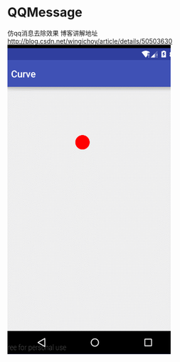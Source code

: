 # QQMessage
仿qq消息去除效果
博客讲解地址 http://blog.csdn.net/wingichoy/article/details/50503630
![image](https://github.com/githubwing/QQMessage/raw/master/perview.gif)
